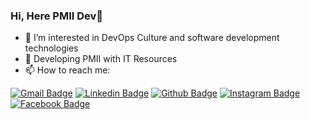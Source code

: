 ### Hi, Here PMII Dev👋 
- 🔭 I’m interested in DevOps Culture and software development technologies
- 🌱 Developing PMII with IT Resources
- 📫 How to reach me: 

[![Gmail Badge](https://img.shields.io/badge/-pmiidev9@gmail.com-c14438?style=flat&logo=Gmail&logoColor=white&link=mailto:pmiidev9@gmail.com)](mailto:pmiidev9@gmail.com) 
[![Linkedin Badge](https://img.shields.io/badge/-pmiidev-0072b1?style=flat&logo=Linkedin&logoColor=white&link=https://www.linkedin.com/in/pmiidev/)](https://www.linkedin.com/in/pmiidev/) 
[![Github Badge](https://img.shields.io/badge/-pmiidev-grey?style=flat&logo=github&logoColor=white&link=https://github.com/pmiidev)](https://github.com/pmiidev)
[![Instagram Badge](https://img.shields.io/badge/-pmiidev-E4405F?style=flat&logo=Instagram&logoColor=white&link=https://www.instagram.com/pmiidev/)](https://www.instagram.com/pmiidev/)
[![Facebook Badge](https://img.shields.io/badge/-pmiidev-1877F2?style=flat&logo=Facebook&logoColor=white&link=https://www.facebook.com/pmiidev/)](https://www.facebook.com/pmiidev/) 
<p align='left'>

<!--

**Here are some ideas to get you started:**

🙋‍♀️ A short introduction - what is your organization all about?
🌈 Contribution guidelines - how can the community get involved?
👩‍💻 Useful resources - where can the community find your docs? Is there anything else the community should know?
🍿 Fun facts - what does your team eat for breakfast?
🧙 Remember, you can do mighty things with the power of [Markdown](https://docs.github.com/github/writing-on-github/getting-started-with-writing-and-formatting-on-github/basic-writing-and-formatting-syntax)
-->
